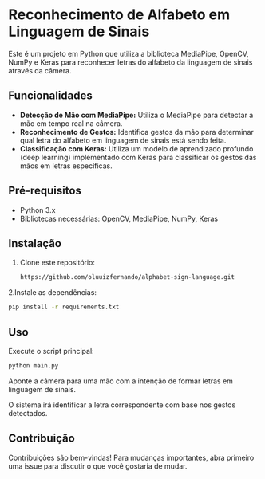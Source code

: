 # Reconhecimento de Alfabeto em Linguagem de Sinais

Este é um projeto em Python que utiliza a biblioteca MediaPipe, OpenCV, NumPy e Keras para reconhecer letras do alfabeto da linguagem de sinais através da câmera.

## Funcionalidades

- **Detecção de Mão com MediaPipe:** Utiliza o MediaPipe para detectar a mão em tempo real na câmera.
- **Reconhecimento de Gestos:** Identifica gestos da mão para determinar qual letra do alfabeto em linguagem de sinais está sendo feita.
- **Classificação com Keras:** Utiliza um modelo de aprendizado profundo (deep learning) implementado com Keras para classificar os gestos das mãos em letras específicas.

## Pré-requisitos

- Python 3.x
- Bibliotecas necessárias: OpenCV, MediaPipe, NumPy, Keras

## Instalação

1. Clone este repositório:

   ```bash
   https://github.com/oluuizfernando/alphabet-sign-language.git
   ```
   
2.Instale as dependências:

   ```bash
   pip install -r requirements.txt
   ```

## Uso 
Execute o script principal:

```bash
python main.py
```

Aponte a câmera para uma mão com a intenção de formar letras em linguagem de sinais.

O sistema irá identificar a letra correspondente com base nos gestos detectados.

## Contribuição
Contribuições são bem-vindas! Para mudanças importantes, abra primeiro uma issue para discutir o que você gostaria de mudar.
